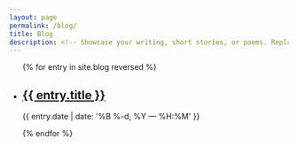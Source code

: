 ```yaml
---
layout: page
permalink: /blog/
title: Blog
description: <!-- Showcase your writing, short stories, or poems. Replace this text with your description. -->
---
```


<ul class="post-list">
{% for entry in site.blog reversed %}
    <li>
        <h2><a class="poem-title" href="{{ entry.url | prepend: site.baseurl }}">{{ entry.title }}</a></h2>
        <p class="post-meta">{{ entry.date | date: '%B %-d, %Y — %H:%M' }}</p>
      </li>
{% endfor %}
</ul>
